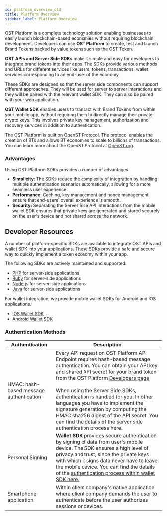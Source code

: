 ```yaml
---
id: platform_overview_old
title: Platform Overview
sidebar_label: Platform Overview
---
```


OST Platform is a complete technology solution enabling businesses to easily launch blockchain-based economies without requiring blockchain development. Developers can use **OST Platform** to create, test and launch Brand Tokens backed by value tokens such as the OST Token.






**OST APIs and Server Side SDKs** make it simple and easy for developers to integrate brand tokens into their apps. The SDKs provide various methods and URLs for different services like users, tokens, transactions, wallet services corresponding to an end-user of the economy.

These SDKs are designed so that the server side components can support different approaches. They will be used for server to server interactions and they will be paired with the relevant wallet SDK. They can also be paired with your web application.

**OST Wallet SDK** enables users to transact with Brand Tokens from within your mobile app, without requiring them to directly manage their private crypto keys. This involves private key management, authorization and recovery services in addition to authentication.

The OST Platform is built on OpenST Protocol. The protocol enables the creation of BTs and allows BT economies to scale to billions of transactions. You can learn more about the OpenST Protocol at [OpenST.org](https://openst.org/).


### Advantages
Using OST Platform SDKs provides a number of advantages

* **Simplicity**: The SDKs reduce the complexity of integration by handling multiple authentication scenarios automatically, allowing for a more seamless user experience.
* **Performance**: Caching, key management and nonce management ensure that end-users' overall experience is smooth.
* **Security:** Separating the Server Side API interactions from the mobile wallet SDK ensures that private keys are generated and stored securely on the user's device and not shared across the network.

## Developer Resources
A number of platform-specific SDKs are available to integrate OST APIs and wallet SDK into your applications. These SDKs provide a safe and secure way to quickly implement a token economy within your app. 

The following SDKs are actively maintained and supported:

* [PHP](/platform/docs/sdk/server_sdk_setup/php/)  for server-side applications
* [Ruby](/platform/docs/sdk/server_sdk_setup/ruby/) for server-side applications
* [Node](/platform/docs/sdk/server_sdk_setup/nodejs/).js for server-side applications
* [Java](/platform/docs/sdk/server_sdk_setup/java/) for server-side applications

For wallet integration, we provide mobile wallet SDKs for Android and iOS applications.

* [iOS Wallet SDK](/platform/docs/wallet_sdk_setup/iOS/)
* [Android Wallet SDK](/platform/docs/wallet_sdk_setup/android/)


### Authentication Methods

| Authentication | Description |
|---|---|
| HMAC: hash-based message authentication | Every API request on OST Platform API Endpoint requires hash-based message authentication. You can obtain your API key and shared API secret for your brand token from the OST Platform [Developers page](https://platform.ost.com/testnet/developer) <br><br> When using the Server Side SDKs, authentication is handled for you. In other languages you have to implement the signature generation by computing the HMAC sha256 digest of the API secret. You can find the details of the [server side authentication process here.](/platform/docs/sdk/getting_started/authentication/#server-api-authentication)  |
| Personal Signing  |**Wallet SDK** provides secure authentication by signing of data from user's mobile device. The SDK ensures a high level of privacy and trust, since the private keys with which it signs data never have to leave the mobile device. You can find the details of the [authentication process within wallet SDK here.](/platform/docs/sdk/getting_started/authentication/#wallet-sdk-authentication)|
| Smartphone application | Within client company's native application where client company demands the user to authenticate before the user authorizes sessions or devices. |



